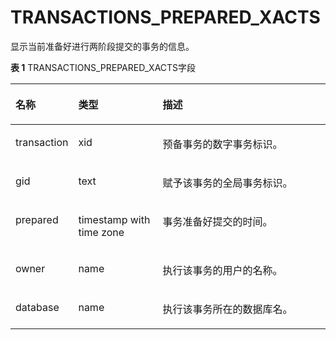 # TRANSACTIONS\_PREPARED\_XACTS<a name="ZH-CN_TOPIC_0245374754"></a>

显示当前准备好进行两阶段提交的事务的信息。

**表 1**  TRANSACTIONS\_PREPARED\_XACTS字段

<a name="zh-cn_topic_0237122650_table157661633165314"></a>
<table><thead align="left"><tr id="zh-cn_topic_0237122650_row1979217332535"><th class="cellrowborder" valign="top" width="17.299999999999997%" id="mcps1.2.4.1.1"><p id="zh-cn_topic_0237122650_p11792733105319"><a name="zh-cn_topic_0237122650_p11792733105319"></a><a name="zh-cn_topic_0237122650_p11792733105319"></a><strong id="zh-cn_topic_0237122650_b879219330532"><a name="zh-cn_topic_0237122650_b879219330532"></a><a name="zh-cn_topic_0237122650_b879219330532"></a>名称</strong></p>
</th>
<th class="cellrowborder" valign="top" width="27.200000000000003%" id="mcps1.2.4.1.2"><p id="zh-cn_topic_0237122650_p15792173385312"><a name="zh-cn_topic_0237122650_p15792173385312"></a><a name="zh-cn_topic_0237122650_p15792173385312"></a><strong id="zh-cn_topic_0237122650_b16792933125318"><a name="zh-cn_topic_0237122650_b16792933125318"></a><a name="zh-cn_topic_0237122650_b16792933125318"></a>类型</strong></p>
</th>
<th class="cellrowborder" valign="top" width="55.50000000000001%" id="mcps1.2.4.1.3"><p id="zh-cn_topic_0237122650_p1779203313536"><a name="zh-cn_topic_0237122650_p1779203313536"></a><a name="zh-cn_topic_0237122650_p1779203313536"></a><strong id="zh-cn_topic_0237122650_b579253345315"><a name="zh-cn_topic_0237122650_b579253345315"></a><a name="zh-cn_topic_0237122650_b579253345315"></a>描述</strong></p>
</th>
</tr>
</thead>
<tbody><tr id="zh-cn_topic_0237122650_row77929335538"><td class="cellrowborder" valign="top" width="17.299999999999997%" headers="mcps1.2.4.1.1 "><p id="zh-cn_topic_0237122650_p6792633135317"><a name="zh-cn_topic_0237122650_p6792633135317"></a><a name="zh-cn_topic_0237122650_p6792633135317"></a>transaction</p>
</td>
<td class="cellrowborder" valign="top" width="27.200000000000003%" headers="mcps1.2.4.1.2 "><p id="zh-cn_topic_0237122650_p1979333315533"><a name="zh-cn_topic_0237122650_p1979333315533"></a><a name="zh-cn_topic_0237122650_p1979333315533"></a>xid</p>
</td>
<td class="cellrowborder" valign="top" width="55.50000000000001%" headers="mcps1.2.4.1.3 "><p id="zh-cn_topic_0237122650_p197931033175312"><a name="zh-cn_topic_0237122650_p197931033175312"></a><a name="zh-cn_topic_0237122650_p197931033175312"></a>预备事务的数字事务标识。</p>
</td>
</tr>
<tr id="zh-cn_topic_0237122650_row87939335535"><td class="cellrowborder" valign="top" width="17.299999999999997%" headers="mcps1.2.4.1.1 "><p id="zh-cn_topic_0237122650_p1979313317536"><a name="zh-cn_topic_0237122650_p1979313317536"></a><a name="zh-cn_topic_0237122650_p1979313317536"></a>gid</p>
</td>
<td class="cellrowborder" valign="top" width="27.200000000000003%" headers="mcps1.2.4.1.2 "><p id="zh-cn_topic_0237122650_p197931233155313"><a name="zh-cn_topic_0237122650_p197931233155313"></a><a name="zh-cn_topic_0237122650_p197931233155313"></a>text</p>
</td>
<td class="cellrowborder" valign="top" width="55.50000000000001%" headers="mcps1.2.4.1.3 "><p id="zh-cn_topic_0237122650_p1879383385318"><a name="zh-cn_topic_0237122650_p1879383385318"></a><a name="zh-cn_topic_0237122650_p1879383385318"></a>赋予该事务的全局事务标识。</p>
</td>
</tr>
<tr id="zh-cn_topic_0237122650_row14793433165314"><td class="cellrowborder" valign="top" width="17.299999999999997%" headers="mcps1.2.4.1.1 "><p id="zh-cn_topic_0237122650_p1379383310535"><a name="zh-cn_topic_0237122650_p1379383310535"></a><a name="zh-cn_topic_0237122650_p1379383310535"></a>prepared</p>
</td>
<td class="cellrowborder" valign="top" width="27.200000000000003%" headers="mcps1.2.4.1.2 "><p id="zh-cn_topic_0237122650_p2793123375310"><a name="zh-cn_topic_0237122650_p2793123375310"></a><a name="zh-cn_topic_0237122650_p2793123375310"></a>timestamp with time zone</p>
</td>
<td class="cellrowborder" valign="top" width="55.50000000000001%" headers="mcps1.2.4.1.3 "><p id="zh-cn_topic_0237122650_p179343315533"><a name="zh-cn_topic_0237122650_p179343315533"></a><a name="zh-cn_topic_0237122650_p179343315533"></a>事务准备好提交的时间。</p>
</td>
</tr>
<tr id="zh-cn_topic_0237122650_row479311333534"><td class="cellrowborder" valign="top" width="17.299999999999997%" headers="mcps1.2.4.1.1 "><p id="zh-cn_topic_0237122650_p77931338531"><a name="zh-cn_topic_0237122650_p77931338531"></a><a name="zh-cn_topic_0237122650_p77931338531"></a>owner</p>
</td>
<td class="cellrowborder" valign="top" width="27.200000000000003%" headers="mcps1.2.4.1.2 "><p id="zh-cn_topic_0237122650_p87936337530"><a name="zh-cn_topic_0237122650_p87936337530"></a><a name="zh-cn_topic_0237122650_p87936337530"></a>name</p>
</td>
<td class="cellrowborder" valign="top" width="55.50000000000001%" headers="mcps1.2.4.1.3 "><p id="zh-cn_topic_0237122650_p187939331532"><a name="zh-cn_topic_0237122650_p187939331532"></a><a name="zh-cn_topic_0237122650_p187939331532"></a>执行该事务的用户的名称。</p>
</td>
</tr>
<tr id="zh-cn_topic_0237122650_row10793103325320"><td class="cellrowborder" valign="top" width="17.299999999999997%" headers="mcps1.2.4.1.1 "><p id="zh-cn_topic_0237122650_p579310332535"><a name="zh-cn_topic_0237122650_p579310332535"></a><a name="zh-cn_topic_0237122650_p579310332535"></a>database</p>
</td>
<td class="cellrowborder" valign="top" width="27.200000000000003%" headers="mcps1.2.4.1.2 "><p id="zh-cn_topic_0237122650_p679363320534"><a name="zh-cn_topic_0237122650_p679363320534"></a><a name="zh-cn_topic_0237122650_p679363320534"></a>name</p>
</td>
<td class="cellrowborder" valign="top" width="55.50000000000001%" headers="mcps1.2.4.1.3 "><p id="zh-cn_topic_0237122650_p107931433145316"><a name="zh-cn_topic_0237122650_p107931433145316"></a><a name="zh-cn_topic_0237122650_p107931433145316"></a>执行该事务所在的数据库名。</p>
</td>
</tr>
</tbody>
</table>

